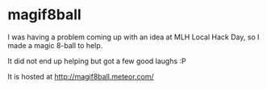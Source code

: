 # magif8ball

I was having a problem coming up with an idea at MLH Local Hack Day, so I made a magic 8-ball to help.

It did not end up helping but got a few good laughs :P

It is hosted at http://magif8ball.meteor.com/ 
